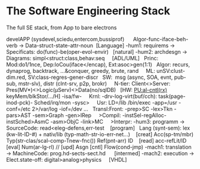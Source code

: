 # The Software Engineering Stack
The full SE stack, from App to bare electrons

develAPP (sysdevel,sciedu,entercom,bussiprof)
     Algor-func-iface-beh-verb -> Data-struct-state-attr-noun  [Language]
-hum1: requirems -> Specificats: do(func)-be(oper-evol-envir)   [natural]
-hum2: archdesgn -> Diagrams: simpl<struct:class,behav:seq      [ADL/UML]
  Princ: Mod:do1/1nce, Dep:loCou(iface</encap), Ext:asoc>gen(1:1)
  Algοr: recurs, dynaprog, backtrack, ...&conquer, greedy, brute, rand
    ML: unSV:clust-dim.red, SV:class-regres-gener-discr
  SW:  msg (async, SOA, evnt, pub-sub, mstr-slv), distr (clnt-srv, p2p, brokr)
    N-tier: Client<>Server: Pres(MV*)<>Logic(μServ)<>Data(no/sqlDB)
  [HW: <PU:al-cntl(rx)> keyMem/blkStor/<net>.../<graph-io>H] -isa/fw-
    Krnl: -drv-log-virt(buf/cch): task(page-inod-pck)- Sched/irq/mon -sysc>
    Usr: LD=/lib /bin/exec -app=/usr -conf=/etc 2>/var/log -iof=/dev ...
  Transl:Front: -prep>SC -lex>Tkn -pars>AST -sem>Graph -gen>IRep
    >Compil: -instSel-regAlloc-instSched>AsmC -asm>ObjC -link>MC
    >Interpr:
-hum3: programm -> SourceCode: read<eleg-defens,err-test        [program]
  Lang (synt-sem): lex (kw-lit-ID-#) + nativ/lib (typ-math-str-io-err-net...)
   [creat] Acc(sp-tm/mbr) Typ(str-clas/scal-comp-Tnew-fnc()) Ref(pnt-arr) ID
   [read] acc-refLit/ΙD [eval] Num(ar-lg-rl) // [upd] Asgn [cntl] Flow(cond-jmp)
-mach1: translation -> MachineCode: prog.hd-sects-sect.hd      [intermed]
-mach2: execution -> Elect.state-off: digital>analog>physics     [VHDL]
